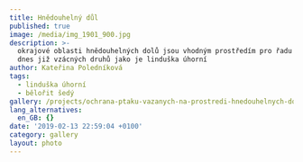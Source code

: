 ```yaml
---
title: Hnědouhelný důl
published: true
image: /media/img_1901_900.jpg
description: >-
  okrajové oblasti hnědouhelných dolů jsou vhodným prostředím pro řadu druhů
  dnes již vzácných druhů jako je linduška úhorní
author: Kateřina Poledníková
tags:
  - linduška úhorní
  - bělořit šedý
gallery: /projects/ochrana-ptaku-vazanych-na-prostredi-hnedouhelnych-dolu.html
lang_alternatives:
  en_GB: {}
date: '2019-02-13 22:59:04 +0100'
category: gallery
layout: photo
---
```


